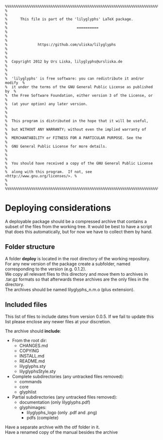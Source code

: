     %%%%%%%%%%%%%%%%%%%%%%%%%%%%%%%%%%%%%%%%%%%%%%%%%%%%%%%%%%%%%%%%%%%%%%%%%%  
    %                                                                        %  
    %      This file is part of the 'lilyglyphs' LaTeX package.              %  
    %                                ==========                              %  
    %                                                                        %  
    %              https://github.com/uliska/lilyglyphs                      %  
    %                                                                        %  
    %  Copyright 2012 by Urs Liska, lilyglyphs@ursliska.de                    %  
    %                                                                        %  
    %  'lilyglyphs' is free software: you can redistribute it and/or modify  %  
    %  it under the terms of the GNU General Public License as published by  %  
    %  the Free Software Foundation, either version 3 of the License, or     %  
    %  (at your option) any later version.                                   %  
    %                                                                        %  
    %  This program is distributed in the hope that it will be useful,       %  
    %  but WITHOUT ANY WARRANTY; without even the implied warranty of        %  
    %  MERCHANTABILITY or FITNESS FOR A PARTICULAR PURPOSE. See the          %  
    %  GNU General Public License for more details.                          %  
    %                                                                        %  
    %  You should have received a copy of the GNU General Public License     %  
    %  along with this program.  If not, see <http://www.gnu.org/licenses/>. %  
    %                                                                        %  
    %%%%%%%%%%%%%%%%%%%%%%%%%%%%%%%%%%%%%%%%%%%%%%%%%%%%%%%%%%%%%%%%%%%%%%%%%%  

Deploying considerations
========================
A deployable package should be a compressed archive that contains a subset of the files from the working tree.
It would be best to have a script that does this automatically, but for now we have to collect them by hand.

Folder structure
----------------
A folder **deploy** is located in the root directory of the working repository.  
For any new version of the package create a subfolder, named corresponding to the version (e.g. 0.1.2).  
We copy all relevant files to this directory and move them to archives in .tar.gz formats so that afterwards these archives are the only files in the directory.  
The archives should be named lilyglyphs_n.m.o (plus extension).

Included files
--------------
This list of files to include dates from version 0.0.5. If we fail to update this list please enclose any newer files at your discretion.

The archive should **include**:

- From the root dir:
    - CHANGES.md
    - COPYING
    - INSTALL.md
    - README.md
    - lilyglyphs.sty
    - lilyglyphsStyle.sty
- Complete subdirectories (any untracked files removed):
    - commands
    - core
    - glyphlist
- Partial subdirectories (any untracked files removed):
    - documentation (only lilyglyphs.pdf)
    - glyphimages:
        - lilyglyphs_logo (only .pdf and .png)
        - pdfs (complete)

Have a separate archive with the otf folder in it.  
Have a renamed copy of the manual besides the archive
